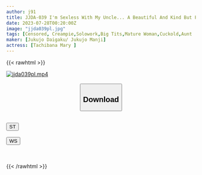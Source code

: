 ```yaml
---
author: j91
title: JJDA-039 I'm Sexless With My Uncle... A Beautiful And Kind But Frustrated Relative's Aunt Mary Tachibana
date: 2023-07-28T00:20:00Z
image: "jjda039pl.jpg"
tags: [Censored, Creampie,Solowork,Big Tits,Mature Woman,Cuckold,Aunt	]
maker: [Jukujo Daigaku/ Jukujo Manji]
actress: [Tachibana Mary ]
---
```



{{< rawhtml >}}

<div class="video" data-videoid="2V2gRVgg9jUZZQD">
    <a href="javascript:;">
        <img src="https://my.j91.asia/posts/jjda039pl/jjda039pl.jpg" width="WIDTH" height="HEIGHT" alt="jjda039pl.mp4" loading="lazy">
    </a>
</div>

<script type="text/javascript" src="https://j91.asia/asset/on-demand-st.js"></script>

<br>
  <link rel="stylesheet" href="https://j91.asia/asset/bs5.css">
  
  <center>
  <button class="btn btn-primary" type="button" data-bs-toggle="collapse" data-bs-target=".multi-collapse" aria-expanded="false" aria-controls="multiCollapseExample1 multiCollapseExample2"><h2>Download</h2></button></center>
</p>
<div class="row">
  <div class="col">
    <div class="collapse multi-collapse" id="multiCollapseExample1">
      <div class="card card-body">
	      	      <br>
<div class="buttons">  
<a href="https://streamtape.to/v/2V2gRVgg9jUZZQD"><button class="btn-hover color-3"><i class="fa fa-download"></i> ST</button></a></div>
    </div>
  </div>
</div>
  <div class="col">
    <div class="collapse multi-collapse" id="multiCollapseExample2">
      <div class="card card-body">
	      <br>
<div class="buttons">
    <a href="https://wolfstream.tv/juwnefkxi2rt.html"><button class="btn-hover color-9"><i class="fa fa-download"></i> WS</button></a></div>
<br><br>
      </div>
    </div>
  </div>
</div>

{{< /rawhtml >}}